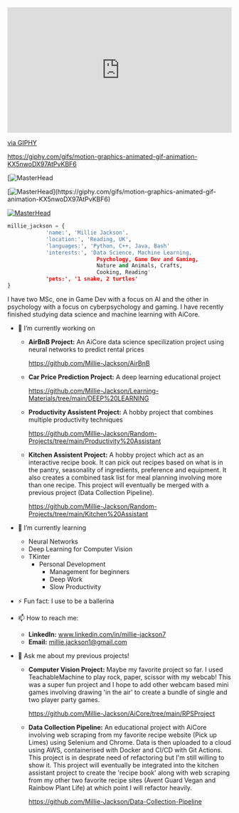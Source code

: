 <div style="width:100%;height:0;padding-bottom:56%;position:relative;"><iframe src="https://giphy.com/embed/KX5nwoDX97AtPvKBF6" width="100%" height="100%" style="position:absolute" frameBorder="0" class="giphy-embed" allowFullScreen></iframe></div><p><a href="https://giphy.com/gifs/motion-graphics-animated-gif-animation-KX5nwoDX97AtPvKBF6">via GIPHY</a></p>

https://giphy.com/gifs/motion-graphics-animated-gif-animation-KX5nwoDX97AtPvKBF6

[![MasterHead](https://giphy.com/gifs/motion-graphics-animated-gif-animation-KX5nwoDX97AtPvKBF6)

[![MasterHead](https://1.bp.blogspot.com/-7A4WynwLsM...)](https://giphy.com/gifs/motion-graphics-animated-gif-animation-KX5nwoDX97AtPvKBF6)

[![MasterHead](https://giphy.com/gifs/motion-graphics-animated-gif-animation-KX5nwoDX97AtPvKBF6)](https://rishavchanda.io)

```python
millie_jackson = {
            'name:', 'Millie Jackson'.
            'location:', 'Reading, UK',
            'languages:', 'Python, C++, Java, Bash'
            'interests:', 'Data Science, Machine Learning,
                            Psychology, Game Dev and Gaming,
                            Nature and Animals, Crafts,
                            Cooking, Reading'
            'pets:', '1 snake, 2 turtles'         
}
```
I have two MSc, one in Game Dev with a focus on AI and the other in psychology with a focus on cyberpsychology and gaming. I have recently finished studying data science and machine learning with AiCore.

- 🔭 I’m currently working on 
  - **AirBnB Project:** An AiCore data science specilization project using neural networks to predict rental prices

    https://github.com/Millie-Jackson/AirBnB
    
  - **Car Price Prediction Project:** A deep learning educational project

    https://github.com/Millie-Jackson/Learning-Materials/tree/main/DEEP%20LEARNING
  
  - **Productivity Assistent Project:** A hobby project that combines multiple productivity techniques
  
    https://github.com/Millie-Jackson/Random-Projects/tree/main/Productivity%20Assistant

  - **Kitchen Assistent Project:** A hobby project which act as an interactive recipe book. It can pick out recipes based on what is in the pantry, seasonality of ingredients, preference and equipment. It also creates a combined task list for meal planning involving more than one recipe. This project will eventually be merged with a previous project (Data Collection Pipeline).

    https://github.com/Millie-Jackson/Random-Projects/tree/main/Kitchen%20Assistant
  
- 🌱 I’m currently learning 
  - Neural Networks
  - Deep Learning for Computer Vision
  - TKinter
    - Personal Development
      - Management for beginners
      - Deep Work
      - Slow Productivity

- ⚡ Fun fact: I use to be a ballerina

- 📫 How to reach me: 
  - **LinkedIn:** www.linkedin.com/in/millie-jackson7
  - **Email:** millie.jackson1@gmail.com
 
- 💬 Ask me about my previous projects!
  - **Computer Vision Project:** Maybe my favorite project so far. I used TeachableMachine to play rock, paper, scissor with my webcab! This was a super fun project and I hope to add other webcam based mini games involving drawing 'in the air' to create a bundle of single and two player party games.

    https://github.com/Millie-Jackson/AiCore/tree/main/RPSProject
    
  - **Data Collection Pipeline:** An educational project with AiCore involving web scraping from my favorite recipe website (Pick up Limes) using Selenium and Chrome. Data is then uploaded to a cloud using AWS, containerised with Docker and CI/CD with Git Actions. This project is in desprate need of refactoring but I'm still willing to show it. This project will eventually be integrated into the kitchen assistant project to create the 'recipe book' along with web scraping from my other two favorite recipe sites (Avent Guard Vegan and Rainbow Plant Life) at which point I will refactor heavily.

    https://github.com/Millie-Jackson/Data-Collection-Pipeline



<!--
**Millie-Jackson/Millie-Jackson** is a ✨ _special_ ✨ repository because its `README.md` (this file) appears on your GitHub profile.

Here are some ideas to get you started:

  
- 👯 I’m looking to collaborate on ...
- 🤔 I’m looking for help with ...
- 💬 Ask me about ...
- 😄 Pronouns: ...
- ⚡ Fun fact: ...
-->
